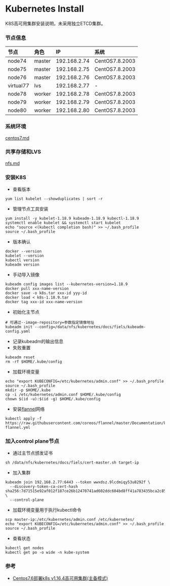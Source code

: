 # Kubernetes Install
K8S高可用集群安装说明，未采用独立ETCD集群。

### 节点信息
| 节点 | 角色 | IP | 系统 |
| :----- | :----- | :----- | :----- |
| node74 | master | 192.168.2.74 | CentOS7.8.2003 |
| node75 | master | 192.168.2.75 | CentOS7.8.2003 |
| node76 | master | 192.168.2.76 | CentOS7.8.2003 |
| virtual77 | lvs | 192.168.2.77 | - |
| node78 | worker | 192.168.2.78 | CentOS7.8.2003 |
| node79 | worker | 192.168.2.79 | CentOS7.8.2003 |
| node80 | worker | 192.168.2.80 | CentOS7.8.2003 |

### 系统环境
[centos7.md](./centos7.md)

### 共享存储和LVS
[nfs.md](./nfs.md)

### 安装K8S
- 查看版本
```
yum list kubelet --showduplicates | sort -r
```
- 管理节点工具安装
```
yum install -y kubelet-1.18.9 kubeadm-1.18.9 kubectl-1.18.9
systemctl enable kubelet && systemctl start kubelet
echo "source <(kubectl completion bash)" >> ~/.bash_profile
source ~/.bash_profile
```
- 版本确认
```
docker --version
kubelet --version
kubectl version
kubeadm version
```
- 手动导入镜像
```
kubeadm config images list --kubernetes-version=1.18.9
docker pull xxx-name-version
docker save -o k8s.tar xxx-id yyy-id
docker load < k8s-1.18.9.tar
docker tag xxx-id xxx-name-version
```
- 初始化主节点
```
# 可通过--image-repository=参数指定镜像地址
kubeadm init --config=/data/nfs/kubernetes/docs/fiels/kubeadm-config.yaml
```
- 记录kubeadm的输出信息
- 失败重置
```
kubeadm reset
rm -rf $HOME/.kube/config
```
- 加载环境变量
```
echo "export KUBECONFIG=/etc/kubernetes/admin.conf" >> ~/.bash_profile
source ~/.bash_profile
mkdir -p $HOME/.kube
cp -i /etc/kubernetes/admin.conf $HOME/.kube/config
chown $(id -u):$(id -g) $HOME/.kube/config
```
- 安装[flannel](https://github.com/coreos/flannel/)网络
```
kubectl apply -f https://raw.githubusercontent.com/coreos/flannel/master/Documentation/kube-flannel.yml
```

### 加入control plane节点
- 通过主节点颁发证书
```
sh /data/nfs/kubernetes/docs/fiels/cert-master.sh target-ip
```
- 加入集群
```
kubeadm join 192.168.2.77:6443 --token wwxdsz.9lcdmiqy53u8292f \
  --discovery-token-ca-cert-hash sha256:7d71515e92af012f187ce26b12470741ad602ddc604bd8ff41a783435bca2c85 \
  --control-plane 
```
- 加载环境变量用于执行kubectl命令
```
scp master-ip:/etc/kubernetes/admin.conf /etc/kubernetes/
echo "export KUBECONFIG=/etc/kubernetes/admin.conf" >> ~/.bash_profile
source ~/.bash_profile
```
- 查看状态
```
kubectl get nodes
kubectl get po -o wide -n kube-system
```



### 参考
- [Centos7.6部署k8s v1.16.4高可用集群(主备模式)](https://www.kubernetes.org.cn/6632.html)
